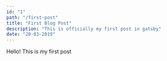 ```yaml
---
id: "1"
path: "/first-post"
title: "First Blog Post"
description: "This is officially my first post in gatsby"
date: "20-03-2019"
---
```


Hello! This is my first post
